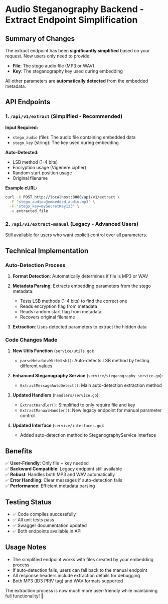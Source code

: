 # Audio Steganography Backend - Extract Endpoint Simplification

## Summary of Changes

The extract endpoint has been **significantly simplified** based on your request. Now users only need to provide:
- **File**: The stego audio file (MP3 or WAV)  
- **Key**: The steganography key used during embedding

All other parameters are **automatically detected** from the embedded metadata.

## API Endpoints

### 1. `/api/v1/extract` (Simplified - Recommended)
**Input Required:**
- `stego_audio` (file): The audio file containing embedded data
- `stego_key` (string): The key used during embedding

**Auto-Detected:**
- LSB method (1-4 bits)
- Encryption usage (Vigenère cipher)
- Random start position usage
- Original filename

**Example cURL:**
```bash
curl -X POST http://localhost:8080/api/v1/extract \
  -F "stego_audio=@embedded_audio.mp3" \
  -F "stego_key=mySecretKey123" \
  -o extracted_file
```

### 2. `/api/v1/extract-manual` (Legacy - Advanced Users)
Still available for users who want explicit control over all parameters.

## Technical Implementation

### Auto-Detection Process

1. **Format Detection**: Automatically determines if file is MP3 or WAV
2. **Metadata Parsing**: Extracts embedding parameters from the stego metadata:
   - Tests LSB methods (1-4 bits) to find the correct one
   - Reads encryption flag from metadata
   - Reads random start flag from metadata
   - Recovers original filename

3. **Extraction**: Uses detected parameters to extract the hidden data

### Code Changes Made

1. **New Utils Function** (`service/utils.go`):
   - `parseMetadataWithNLsb()`: Auto-detects LSB method by testing different values

2. **Enhanced Steganography Service** (`service/steganography_service.go`):
   - `ExtractMessageAutoDetect()`: Main auto-detection extraction method

3. **Updated Handlers** (`handlers/service.go`):
   - `ExtractHandler()`: Simplified to only require file and key
   - `ExtractManualHandler()`: New legacy endpoint for manual parameter control

4. **Updated Interface** (`service/interfaces.go`):
   - Added auto-detection method to SteganographyService interface

## Benefits

✅ **User-Friendly**: Only file + key needed  
✅ **Backward Compatible**: Legacy endpoint still available  
✅ **Robust**: Handles both MP3 and WAV automatically  
✅ **Error Handling**: Clear messages if auto-detection fails  
✅ **Performance**: Efficient metadata parsing  

## Testing Status

- ✅ Code compiles successfully
- ✅ All unit tests pass
- ✅ Swagger documentation updated
- ✅ Both endpoints available in API

## Usage Notes

- The simplified endpoint works with files created by your embedding process
- If auto-detection fails, users can fall back to the manual endpoint
- All response headers include extraction details for debugging
- Both MP3 (ID3 PRIV tag) and WAV formats supported

The extraction process is now much more user-friendly while maintaining full functionality! 🎵